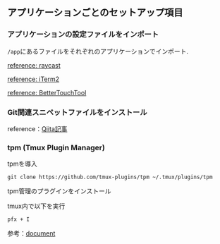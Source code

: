 ## アプリケーションごとのセットアップ項目

### アプリケーションの設定ファイルをインポート

`/app`にあるファイルをそれぞれのアプリケーションでインポート.

[reference: raycast](https://phys-edu.net/wp/?p=42570)

[reference: iTerm2](https://qiita.com/reoring/items/a0f3d6186efd11c87f1b)

[reference: BetterTouchTool](https://webrandum.net/bettertouchtool-export-import/)

### Git関連スニペットファイルをインストール

reference：[Qiita記事](https://qiita.com/Ping/items/234b8974bdf2a5e618a5)

### tpm (Tmux Plugin Manager)
tpmを導入
```
git clone https://github.com/tmux-plugins/tpm ~/.tmux/plugins/tpm
```

tpm管理のプラグインをインストール

tmux内で以下を実行
```
pfx + I
```
参考：[document](https://github.com/tmux-plugins/tpm)
